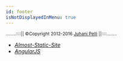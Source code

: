 ```yaml
---
id: footer
isNotDisplayedInMenu: true
---
```

<small class="dj-copy">....<span class="show-for-medium-up">....::</span>::|| <span class="show-for-small-only">&copy;</span><span class="show-for-medium-up">Copyright</span> 2012-2016 [Juhani Pelli](http://juhani.pelli.fi/) ||::<span class="show-for-medium-up">::....</span>....</small>

<i class="fa fa-recycle"><i>

  * [Almost-Static-Site](https://github.com/unkhz/almost-static-site/)
  * [AngularJS](https://angularjs.org/)


<a href="" ng-click="window.scrollTo(0,0)"><i class="fa fa-angle-double-up"></i></a>